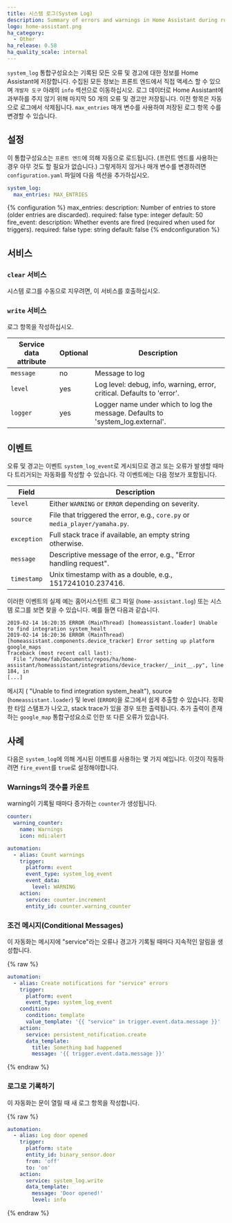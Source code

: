 ```yaml
---
title: 시스템 로그(System Log)
description: Summary of errors and warnings in Home Assistant during runtime.
logo: home-assistant.png
ha_category:
  - Other
ha_release: 0.58
ha_quality_scale: internal
---
```


`system_log` 통합구성요소는 기록된 모든 오류 및 경고에 대한 정보를 Home Assistant에 저장합니다. 수집된 모든 정보는 프론트 엔드에서 직접 액세스 할 수 있으며 `개발자 도구` 아래의 `info` 섹션으로 이동하십시오. 로그 데이터로 Home Assistant에 과부하를 주지 않기 위해 마지막 50 개의 오류 및 경고만 저장됩니다. 이전 항목은 자동으로 로그에서 삭제됩니다. `max_entries` 매개 변수를 사용하여 저장된 로그 항목 수를 변경할 수 있습니다.

## 설정

이 통합구성요소는 `프론트 엔드`에 의해 자동으로 로드됩니다. (프런트 엔드를 사용하는 경우 아무 것도 할 필요가 없습니다.) 그렇게하지 않거나 매개 변수를 변경하려면 `configuration.yaml` 파일에 다음 섹션을 추가하십시오.


```yaml
system_log:
  max_entries: MAX_ENTRIES
```

{% configuration %}
max_entries:
  description: Number of entries to store (older entries are discarded).
  required: false
  type: integer
  default: 50
fire_event:
  description: Whether events are fired (required when used for triggers).
  required: false
  type: string
  default: false
{% endconfiguration %}

## 서비스

### `clear` 서비스

시스템 로그를 수동으로 지우려면, 이 서비스를 호출하십시오.

### `write` 서비스

로그 항목을 작성하십시오. 

| Service data attribute | Optional | Description                                                                     |
| ---------------------- | -------- | ------------------------------------------------------------------------------- |
| `message`              | no       | Message to log                                                                  |
| `level`                | yes      | Log level: debug, info, warning, error, critical. Defaults to 'error'.          |
| `logger`               | yes      | Logger name under which to log the message. Defaults to 'system_log.external'.  |

## 이벤트

오류 및 경고는 이벤트 `system_log_event`로 게시되므로 경고 또는 오류가 발생할 때마다 트리거되는 자동화를 작성할 수 있습니다. 각 이벤트에는 다음 정보가 포함됩니다.

| Field       | Description                                                                 |
|-------------|-----------------------------------------------------------------------------|
| `level`     | Either `WARNING` or `ERROR` depending on severity.                          |
| `source`    | File that triggered the error, e.g., `core.py` or `media_player/yamaha.py`. |
| `exception` | Full stack trace if available, an empty string otherwise.                   |
| `message`   | Descriptive message of the error, e.g., "Error handling request".           |
| `timestamp` | Unix timestamp with as a double, e.g., 1517241010.237416.                   |

이러한 이벤트의 실제 예는 홈어시스턴트 로그 파일 (`home-assistant.log`) 또는 시스템 로그를 보면 찾을 수 있습니다. 예를 들면 다음과 같습니다.

```text
2019-02-14 16:20:35 ERROR (MainThread) [homeassistant.loader] Unable to find integration system_healt
2019-02-14 16:20:36 ERROR (MainThread) [homeassistant.components.device_tracker] Error setting up platform google_maps
Traceback (most recent call last):
  File "/home/fab/Documents/repos/ha/home-assistant/homeassistant/integrations/device_tracker/__init__.py", line 184, in
[...]
```

메시지 ( "Unable to find integration system_healt"), source (`homeassistant.loader`) 및 level (`ERROR`)을 로그에서 쉽게 추출할 수 있습니다.  정확한 타임 스탬프가 나오고, stack trace가 있을 경우 또한 출력됩니다. 추가 출력이 존재하는 `google_map` 통합구성요소로 인한 또 다른 오류가 있습니다.

## 사례 

다음은 `system_log`에 의해 게시된 이벤트를 사용하는 몇 가지 예입니다. 이것이 작동하려면 `fire_event`를 `true`로 설정해야합니다.

### Warnings의 갯수를 카운트

warning이 기록될 때마다 증가하는 `counter`가 생성됩니다.

```yaml
counter:
  warning_counter:
    name: Warnings
    icon: mdi:alert

automation:
  - alias: Count warnings
    trigger:
      platform: event
      event_type: system_log_event
      event_data:
        level: WARNING
    action:
      service: counter.increment
      entity_id: counter.warning_counter
```

### 조건 메시지(Conditional Messages)

이 자동화는 메시지에 "service"라는 오류나 경고가 기록될 때마다 지속적인 알림을 생성합니다.

{% raw %}
```yaml
automation:
  - alias: Create notifications for "service" errors
    trigger:
      platform: event
      event_type: system_log_event
    condition:
      condition: template
      value_template: '{{ "service" in trigger.event.data.message }}'
    action:
      service: persistent_notification.create
      data_template:
        title: Something bad happened
        message: '{{ trigger.event.data.message }}'
```
{% endraw %}

### 로그로 기록하기

이 자동화는 문이 열릴 때 새 로그 항목을 작성합니다.

{% raw %}
```yaml
automation:
  - alias: Log door opened
    trigger:
      platform: state
      entity_id: binary_sensor.door
      from: 'off'
      to: 'on'
    action:
      service: system_log.write
      data_template:
        message: 'Door opened!'
        level: info
```
{% endraw %}
